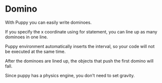 # Domino

With Puppy you can easily write dominoes.

If you specify the x coordinate using for statement, you can line up as many dominoes in one line.

Puppy environment automatically inserts the interval, so your code will not be executed at the same time.

After the dominoes are lined up, the objects that push the first domino will fall.

Since puppy has a physics engine, you don't need to set gravity.